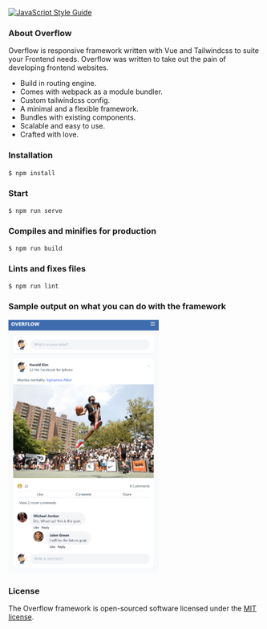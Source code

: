 [![JavaScript Style Guide](https://img.shields.io/badge/code_style-standard-brightgreen.svg)](https://standardjs.com)


### About Overflow

Overflow is responsive framework written with Vue and Tailwindcss to suite your Frontend needs. Overflow was written to take out the pain of developing frontend websites. 

- Build in routing engine.
- Comes with webpack as a module bundler.
- Custom tailwindcss config.
- A minimal and a flexible framework.
- Bundles with existing components.
- Scalable and easy to use.
- Crafted with love.  

### Installation
    
    $ npm install

### Start

    $ npm run serve

### Compiles and minifies for production

    $ npm run build

### Lints and fixes files

    $ npm run lint

### Sample output on what you can do with the framework

<p align="left">
    <img src="https://raw.githubusercontent.com/groovey/cards/main/sample.png" width="300">
</p>
 
### License

The Overflow framework is open-sourced software licensed under the [MIT license](https://opensource.org/licenses/MIT).
